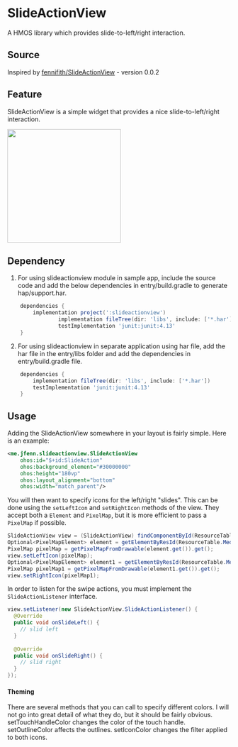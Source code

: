 # SlideActionView

A HMOS library which provides slide-to-left/right interaction.

## Source
Inspired by [fennifith/SlideActionView](https://github.com/fennifith/SlideActionView) - version 0.0.2

## Feature
SlideActionView is a simple widget that provides a nice slide-to-left/right interaction.

<img src="https://github.com/priyankabb153/SlideActionView/blob/master/screenshots/slideactionview.gif" width="256">

## Dependency
1. For using slideactionview module in sample app, include the source code and add the below dependencies in entry/build.gradle to generate hap/support.har.
```groovy
	dependencies {
		implementation project(':slideactionview')
                implementation fileTree(dir: 'libs', include: ['*.har'])
                testImplementation 'junit:junit:4.13'
	}
```
2. For using slideactionview in separate application using har file, add the har file in the entry/libs folder and add the dependencies in entry/build.gradle file.
```groovy
	dependencies {
		implementation fileTree(dir: 'libs', include: ['*.har'])
		testImplementation 'junit:junit:4.13'
	}
```

## Usage

Adding the SlideActionView somewhere in your layout is fairly simple. Here is an example:

```xml
<me.jfenn.slideactionview.SlideActionView
    ohos:id="$+id:SlideAction"
    ohos:background_element="#30000000"
    ohos:height="180vp"
    ohos:layout_alignment="bottom"
    ohos:width="match_parent"/>
```

You will then want to specify icons for the left/right "slides". This can be done using the ``setLeftIcon`` and ``setRightIcon`` methods of the view. They accept both a ``Element`` and ``PixelMap``, but it is more efficient to pass a ``PixelMap`` if possible.

```java
SlideActionView view = (SlideActionView) findComponentById(ResourceTable.Id_SlideAction);
Optional<PixelMapElement> element = getElementByResId(ResourceTable.Media_cancel_2);
PixelMap pixelMap = getPixelMapFromDrawable(element.get()).get();
view.setLeftIcon(pixelMap);
Optional<PixelMapElement> element1 = getElementByResId(ResourceTable.Media_unlock_2);
PixelMap pixelMap1 = getPixelMapFromDrawable(element1.get()).get();
view.setRightIcon(pixelMap1);
```
In order to listen for the swipe actions, you must implement the ``SlideActionListener`` interface.
```java
view.setListener(new SlideActionView.SlideActionListener() {
  @Override
  public void onSlideLeft() {
    // slid left
  }
  
  @Override
  public void onSlideRight() {
    // slid right
  }
});
 ``` 

#### Theming
There are several methods that you can call to specify different colors. I will not go into great detail of what they do, but it should be fairly obvious. setTouchHandleColor changes the color of the touch handle. setOutlineColor affects the outlines. setIconColor changes the filter applied to both icons.


